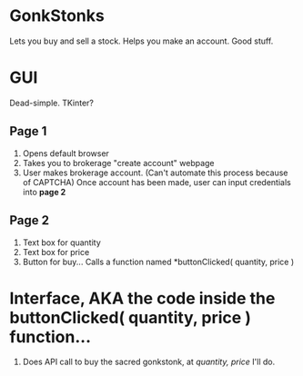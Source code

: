 # GonkStonks
Lets you buy and sell a stock.
Helps you make an account.
Good stuff. 

# GUI
Dead-simple. TKinter?

## Page 1
1) Opens default browser
2) Takes you to brokerage "create account" webpage
3) User makes brokerage account. (Can't automate this process because of CAPTCHA)
 Once account has been made, user can input credentials into **page 2**

## Page 2
1) Text box for quantity
2) Text box for price
3) Button for buy... Calls a function named *buttonClicked( quantity, price )

# Interface, AKA the code inside the buttonClicked( quantity, price ) function...
1) Does API call to buy the sacred gonkstonk, at *quantity, price* I'll do. 
#
